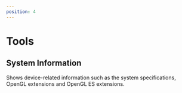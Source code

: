 ```yaml
---
position: 4
---
```

# Tools

## System Information

Shows device-related information such as the system specifications, OpenGL extensions and OpenGL ES extensions.
